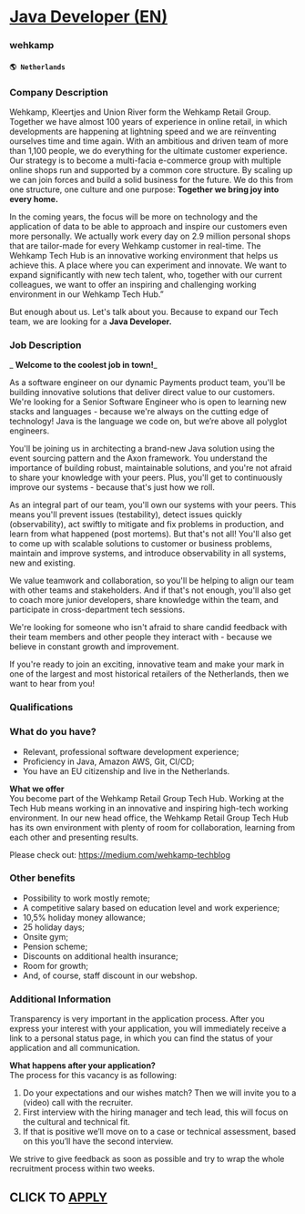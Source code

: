 # [Java Developer (EN)](https://www.remotewlb.com/apply/java-developer-en)  
### wehkamp  
#### `🌎 Netherlands`  

### Company Description

Wehkamp, Kleertjes and Union River form the Wehkamp Retail Group. Together we have almost 100 years of experience in online retail, in which developments are happening at lightning speed and we are reïnventing ourselves time and time again. With an ambitious and driven team of more than 1,100 people, we do everything for the ultimate customer experience. Our strategy is to become a multi-facia e-commerce group with multiple online shops run and supported by a common core structure. By scaling up we can join forces and build a solid business for the future. We do this from one structure, one culture and one purpose: **Together we bring joy into every home.**

In the coming years, the focus will be more on technology and the application of data to be able to approach and inspire our customers even more personally. We actually work every day on 2.9 million personal shops that are tailor-made for every Wehkamp customer in real-time. The Wehkamp Tech Hub is an innovative working environment that helps us achieve this. A place where you can experiment and innovate. We want to expand significantly with new tech talent, who, together with our current colleagues, we want to offer an inspiring and challenging working environment in our Wehkamp Tech Hub.”

But enough about us. Let's talk about you. Because to expand our Tech team, we are looking for a **Java Developer.**

### Job Description

 _ **Welcome to the coolest job in town!**_

As a software engineer on our dynamic Payments product team, you'll be building innovative solutions that deliver direct value to our customers. We're looking for a Senior Software Engineer who is open to learning new stacks and languages - because we're always on the cutting edge of technology! Java is the language we code on, but we’re above all polyglot engineers.

You'll be joining us in architecting a brand-new Java solution using the event sourcing pattern and the Axon framework. You understand the importance of building robust, maintainable solutions, and you're not afraid to share your knowledge with your peers. Plus, you'll get to continuously improve our systems - because that's just how we roll.

As an integral part of our team, you'll own our systems with your peers. This means you'll prevent issues (testability), detect issues quickly (observability), act swiftly to mitigate and fix problems in production, and learn from what happened (post mortems). But that's not all! You'll also get to come up with scalable solutions to customer or business problems, maintain and improve systems, and introduce observability in all systems, new and existing.

We value teamwork and collaboration, so you'll be helping to align our team with other teams and stakeholders. And if that's not enough, you'll also get to coach more junior developers, share knowledge within the team, and participate in cross-department tech sessions.

We're looking for someone who isn't afraid to share candid feedback with their team members and other people they interact with - because we believe in constant growth and improvement.

If you're ready to join an exciting, innovative team and make your mark in one of the largest and most historical retailers of the Netherlands, then we want to hear from you!

### Qualifications

### What do you have?

  * Relevant, professional software development experience;
  * Proficiency in Java, Amazon AWS, Git, CI/CD;
  * You have an EU citizenship and live in the Netherlands.

**What we offer**  
You become part of the Wehkamp Retail Group Tech Hub. Working at the Tech Hub means working in an innovative and inspiring high-tech working environment. In our new head office, the Wehkamp Retail Group Tech Hub has its own environment with plenty of room for collaboration, learning from each other and presenting results.  
  
Please check out: https://medium.com/wehkamp-techblog

### Other benefits

  * Possibility to work mostly remote;
  * A competitive salary based on education level and work experience;
  * 10,5% holiday money allowance;
  * 25 holiday days;
  * Onsite gym;
  * Pension scheme;
  * Discounts on additional health insurance;
  * Room for growth;
  * And, of course, staff discount in our webshop.

### Additional Information

Transparency is very important in the application process. After you express your interest with your application, you will immediately receive a link to a personal status page, in which you can find the status of your application and all communication.

 **What happens after your application?**  
The process for this vacancy is as following:

  1. Do your expectations and our wishes match? Then we will invite you to a (video) call with the recruiter.
  2. First interview with the hiring manager and tech lead, this will focus on the cultural and technical fit. 
  3. If that is positive we’ll move on to a case or technical assessment, based on this you’ll have the second interview. 

We strive to give feedback as soon as possible and try to wrap the whole recruitment process within two weeks.

  
## CLICK TO [APPLY](https://www.remotewlb.com/apply/java-developer-en)

